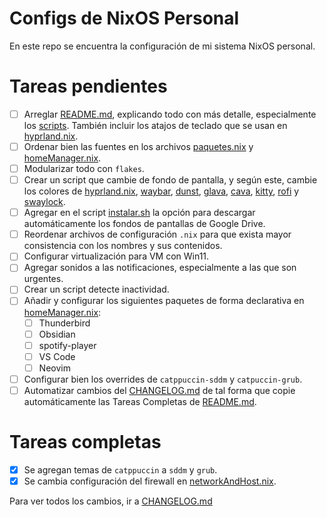 # Configs de NixOS Personal

En este repo se encuentra la configuración de mi sistema NixOS personal.



# Tareas pendientes

- [ ] Arreglar [README.md](README.md), explicando todo con más detalle, especialmente los [scripts](scripts/). También incluir los atajos de teclado que se usan en [hyprland.nix](nixos/dotFiles/hyprland.nix).
- [ ] Ordenar bien las fuentes en los archivos [paquetes.nix](nixos/paquetes.nix) y [homeManager.nix](nixos/homeManager.nix).
- [ ] Modularizar todo con `flakes`.
- [ ] Crear un script que cambie de fondo de pantalla, y según este, cambie los colores de [hyprland.nix](nixos/dotFiles/hyprland.nix), [waybar](nixos/dotFiles/waybar.nix), [dunst](nixos/dotFiles/dunst.nix), [glava](nixos/dotFiles/glava.nix), [cava](nixos/dotFiles/cava.nix), [kitty](nixos/dotFiles/kitty.nix), [rofi](nixos/dotFiles/rofi.nix) y [swaylock](nixos/dotFiles/swaylock.nix).
- [ ] Agregar en el script [instalar.sh](scripts/instalar.sh) la opción para descargar automáticamente los fondos de pantallas de Google Drive.
- [ ] Reordenar archivos de configuración `.nix` para que exista mayor consistencia con los nombres y sus contenidos.
- [ ] Configurar virtualización para VM con Win11.
- [ ] Agregar sonidos a las notificaciones, especialmente a las que son urgentes.
- [ ] Crear un script detecte inactividad.
- [ ] Añadir y configurar los siguientes paquetes de forma declarativa en [homeManager.nix](nixos/homeManager.nix):
    - [ ] Thunderbird
    - [ ] Obsidian
    - [ ] spotify-player
    - [ ] VS Code
    - [ ] Neovim
- [ ] Configurar bien los overrides de `catppuccin-sddm` y `catpuccin-grub`.
- [ ] Automatizar cambios del [CHANGELOG.md](CHANGELOG.md) de tal forma que copie automáticamente las Tareas Completas de [README.md](README.md).

# Tareas completas
- [x] Se agregan temas de `catppuccin` a `sddm` y `grub`.
- [x] Se cambia configuración del firewall en [networkAndHost.nix](nixos/networkAndHost.nix).
 
Para ver todos los cambios, ir a [CHANGELOG.md](CHANGELOG.md)
